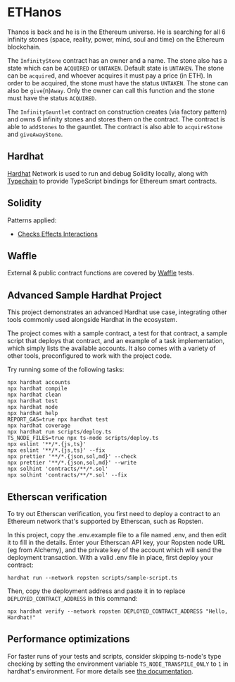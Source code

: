 # ETHanos

Thanos is back and he is in the Ethereum universe. He is searching for all 6 infinity stones
(space, reality, power, mind, soul and time) on the Ethereum blockchain.

The `InfinityStone` contract has an owner and a name. The stone also has a state which
can be `ACQUIRED` or `UNTAKEN`. Default state is `UNTAKEN`. The stone can be `acquire`d, and whoever acquires it must pay a price (in ETH). In
order to be acquired, the stone must have the status `UNTAKEN`. The stone can also be `give`(n)`Away`. Only the owner can call this function and the
stone must have the status `ACQUIRED`.

The `InfinityGauntlet` contract on construction creates (via factory pattern) and owns 6 infinity stones and stores them on the contract. The contract is
able to `addStones` to the gauntlet. The contract is also able to `acquireStone` and `giveAwayStone`.

## Hardhat

[Hardhat](https://hardhat.org/) Network is used to run and debug Solidity locally, along with [Typechain](https://github.com/ethereum-ts/TypeChain) to provide TypeScript bindings for Ethereum smart contracts.

## Solidity

Patterns applied:

- [Checks Effects Interactions](https://fravoll.github.io/solidity-patterns/checks_effects_interactions.html)

## Waffle

External & public contract functions are covered by [Waffle](https://ethereum-waffle.readthedocs.io) tests.

## Advanced Sample Hardhat Project

This project demonstrates an advanced Hardhat use case, integrating other tools commonly used alongside Hardhat in the ecosystem.

The project comes with a sample contract, a test for that contract, a sample script that deploys that contract, and an example of a task implementation, which simply lists the available accounts. It also comes with a variety of other tools, preconfigured to work with the project code.

Try running some of the following tasks:

```shell
npx hardhat accounts
npx hardhat compile
npx hardhat clean
npx hardhat test
npx hardhat node
npx hardhat help
REPORT_GAS=true npx hardhat test
npx hardhat coverage
npx hardhat run scripts/deploy.ts
TS_NODE_FILES=true npx ts-node scripts/deploy.ts
npx eslint '**/*.{js,ts}'
npx eslint '**/*.{js,ts}' --fix
npx prettier '**/*.{json,sol,md}' --check
npx prettier '**/*.{json,sol,md}' --write
npx solhint 'contracts/**/*.sol'
npx solhint 'contracts/**/*.sol' --fix
```

## Etherscan verification

To try out Etherscan verification, you first need to deploy a contract to an Ethereum network that's supported by Etherscan, such as Ropsten.

In this project, copy the .env.example file to a file named .env, and then edit it to fill in the details. Enter your Etherscan API key, your Ropsten node URL (eg from Alchemy), and the private key of the account which will send the deployment transaction. With a valid .env file in place, first deploy your contract:

```shell
hardhat run --network ropsten scripts/sample-script.ts
```

Then, copy the deployment address and paste it in to replace `DEPLOYED_CONTRACT_ADDRESS` in this command:

```shell
npx hardhat verify --network ropsten DEPLOYED_CONTRACT_ADDRESS "Hello, Hardhat!"
```

## Performance optimizations

For faster runs of your tests and scripts, consider skipping ts-node's type checking by setting the environment variable `TS_NODE_TRANSPILE_ONLY` to `1` in hardhat's environment. For more details see [the documentation](https://hardhat.org/guides/typescript.html#performance-optimizations).
